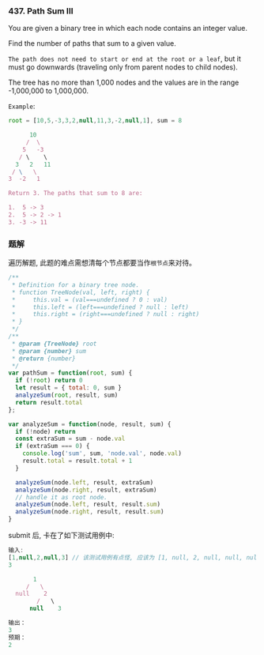 ### 437. Path Sum III

You are given a binary tree in which each node contains an integer value.

Find the number of paths that sum to a given value.

`The path does not need to start or end at the root or a leaf`, but it must go downwards (traveling only from parent nodes to child nodes).

The tree has no more than 1,000 nodes and the values are in the range -1,000,000 to 1,000,000.

`Example`:

```js
root = [10,5,-3,3,2,null,11,3,-2,null,1], sum = 8

      10
     /  \
    5   -3
   / \    \
  3   2   11
 / \   \
3  -2   1

Return 3. The paths that sum to 8 are:

1.  5 -> 3
2.  5 -> 2 -> 1
3. -3 -> 11
```

### 题解

遍历解题, 此题的难点需想清每个节点都要当作`根节点`来对待。

```js
/**
 * Definition for a binary tree node.
 * function TreeNode(val, left, right) {
 *     this.val = (val===undefined ? 0 : val)
 *     this.left = (left===undefined ? null : left)
 *     this.right = (right===undefined ? null : right)
 * }
 */
/**
 * @param {TreeNode} root
 * @param {number} sum
 * @return {number}
 */
var pathSum = function(root, sum) {
  if (!root) return 0
  let result = { total: 0, sum }
  analyzeSum(root, result, sum)
  return result.total
};

var analyzeSum = function(node, result, sum) {
  if (!node) return
  const extraSum = sum - node.val
  if (extraSum === 0) {
    console.log('sum', sum, 'node.val', node.val)
    result.total = result.total + 1
  }

  analyzeSum(node.left, result, extraSum)
  analyzeSum(node.right, result, extraSum)
  // handle it as root node.
  analyzeSum(node.left, result, result.sum)
  analyzeSum(node.right, result, result.sum)
}
```

submit 后, 卡在了如下测试用例中:

```js
输入:
[1,null,2,null,3] // 该测试用例有点怪, 应该为 [1, null, 2, null, null, null, 3]
3

       1
     /   \
  null    2
        /   \
      null    3

输出：
3
预期：
2
```

